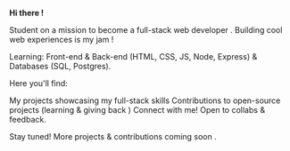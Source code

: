 **Hi there !**

Student on a mission to become a full-stack web developer . Building cool web experiences is my jam !

Learning: Front-end & Back-end (HTML, CSS, JS, Node, Express) & Databases (SQL, Postgres).

Here you'll find:

My projects showcasing my full-stack skills
Contributions to open-source projects (learning & giving back )
Connect with me! Open to collabs & feedback.

Stay tuned! More projects & contributions coming soon .

<!---
deividasdul/deividasdul is a ✨ special ✨ repository because its `README.md` (this file) appears on your GitHub profile.
You can click the Preview link to take a look at your changes.
--->
